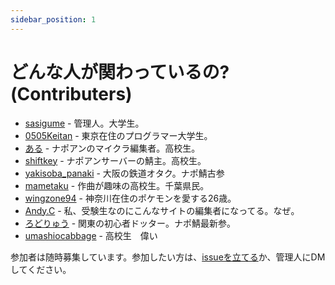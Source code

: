 ```yaml
---
sidebar_position: 1
---
```


# どんな人が関わっているの? (Contributers)

* [sasigume](/docs/people/sasigume) - 管理人。大学生。
* [0505Keitan](/docs/people/0505Keitan) - 東京在住のプログラマー大学生。
* [ある](/docs/people/aru) - ナポアンのマイクラ編集者。高校生。
* [shiftkey](/docs/people/shiftkey) - ナポアンサーバーの鯖主。高校生。
* [yakisoba_panaki](/docs/people/yakisoba_panaki) - 大阪の鉄道オタク。ナポ鯖古参
* [mametaku](/docs/people/mametaku) - 作曲が趣味の高校生。千葉県民。
* [wingzone94](/docs/people/wingzone94) - 神奈川在住のポケモンを愛する26歳。
* [Andy.C](/docs/people/p____andy) - 私、受験生なのにこんなサイトの編集者になってる。なぜ。
* [ろどりゅう](/docs/people/lordryu) - 関東の初心者ドッター。ナポ鯖最新参。
* [umashiocabbage](/docs/people/umashiocabbage) - 高校生　偉い

参加者は随時募集しています。参加したい方は、[issueを立てる](https://github.com/aelyone/asobinon/issues)か、管理人にDMしてください。
